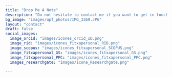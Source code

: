 ```yaml
---
title: "Drop Me A Note"
description: "Do not hesitate to contact me if you want to get in touch!"
bg_image: "images/upf_photos/IMG_3369.JPG"
layout: "contact"
draft: false
social_images:
  image_orcid: "images/icones_orcid_ID.png" 
  image_rid: "images/icones_fitxapersonal_RID.png"
  image_scopus: "images/icones_fitxapersonal_SCOPUS.png"
  image_fitxapersonal_GS: "images/icones_fitxapersonal_GS.png"
  image_fitxapersonal_PPC: "images/icones_fitxapersonal_PPC.png"
  images_researchgate: "images/icona_Researchgate.png"

---
```

